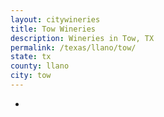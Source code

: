 ```yaml
---
layout: citywineries
title: Tow Wineries
description: Wineries in Tow, TX
permalink: /texas/llano/tow/
state: tx
county: llano
city: tow
---
```

-
